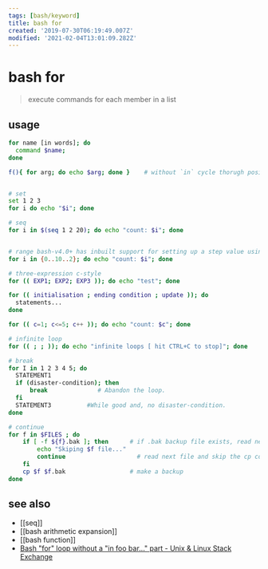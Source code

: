 ```yaml
---
tags: [bash/keyword]
title: bash for
created: '2019-07-30T06:19:49.007Z'
modified: '2021-02-04T13:01:09.282Z'
---
```


# bash for

> execute commands for each member in a list

## usage
```sh
for name [in words]; do
  command $name;
done

f(){ for arg; do echo $arg; done }    # without `in` cycle thorugh positional arguments


# set
set 1 2 3
for i do echo "$i"; done

# seq
for i in $(seq 1 2 20); do echo "count: $i"; done


# range bash-v4.0+ has inbuilt support for setting up a step value using `{START..END..INCREMENT}` syntax:
for i in {0..10..2}; do echo "count: $i"; done

# three-expression c-style
for (( EXP1; EXP2; EXP3 )); do echo "test"; done

for (( initialisation ; ending condition ; update )); do
  statements...
done

for (( c=1; c<=5; c++ )); do echo "count: $c"; done

# infinite loop
for (( ; ; )); do echo "infinite loops [ hit CTRL+C to stop]"; done

# break
for I in 1 2 3 4 5; do
  STATEMENT1     
  if (disaster-condition); then
	  break    	         # Abandon the loop.
  fi
  STATEMENT3          #While good and, no disaster-condition.
done

# continue
for f in $FILES ; do
	if [ -f ${f}.bak ];	then      # if .bak backup file exists, read next file
		echo "Skiping $f file..."
		continue                    # read next file and skip the cp command
	fi
	cp $f $f.bak                  # make a backup
done
```

## see also
- [[seq]]
- [[bash arithmetic expansion]]
- [[bash function]]
- [Bash "for" loop without a "in foo bar..." part - Unix & Linux Stack Exchange](https://unix.stackexchange.com/a/417296/193945)
